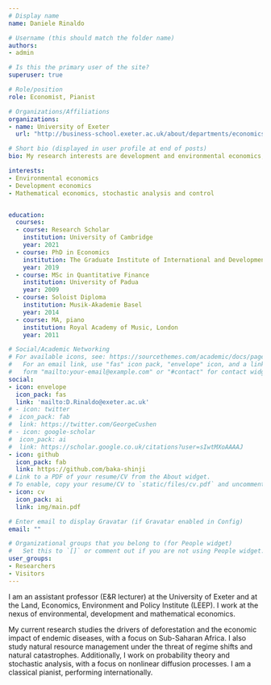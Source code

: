 ```yaml
---
# Display name
name: Daniele Rinaldo

# Username (this should match the folder name)
authors:
- admin

# Is this the primary user of the site?
superuser: true

# Role/position
role: Economist, Pianist

# Organizations/Affiliations
organizations:
- name: University of Exeter
  url: "http://business-school.exeter.ac.uk/about/departments/economics/"

# Short bio (displayed in user profile at end of posts)
bio: My research interests are development and environmental economics, currently focusing on the economic impact of endemic diseases in sub-Saharan Africa and natural resource management under regime shifts. Additionally, I work on stochastic processes and probability theory. Also a concert pianist.

interests:
- Environmental economics
- Development economics
- Mathematical economics, stochastic analysis and control


education:
  courses:
  - course: Research Scholar
    institution: University of Cambridge
    year: 2021
  - course: PhD in Economics
    institution: The Graduate Institute of International and Development Studies, Geneva
    year: 2019
  - course: MSc in Quantitative Finance
    institution: University of Padua
    year: 2009
  - course: Soloist Diploma
    institution: Musik-Akademie Basel
    year: 2014
  - course: MA, piano
    institution: Royal Academy of Music, London
    year: 2011

# Social/Academic Networking
# For available icons, see: https://sourcethemes.com/academic/docs/page-builder/#icons
#   For an email link, use "fas" icon pack, "envelope" icon, and a link in the
#   form "mailto:your-email@example.com" or "#contact" for contact widget.
social:
- icon: envelope
  icon_pack: fas
  link: 'mailto:D.Rinaldo@exeter.ac.uk'
# - icon: twitter
#  icon_pack: fab
#  link: https://twitter.com/GeorgeCushen
# - icon: google-scholar
#  icon_pack: ai
#  link: https://scholar.google.co.uk/citations?user=sIwtMXoAAAAJ
- icon: github
  icon_pack: fab
  link: https://github.com/baka-shinji
# Link to a PDF of your resume/CV from the About widget.
# To enable, copy your resume/CV to `static/files/cv.pdf` and uncomment the lines below.
- icon: cv
  icon_pack: ai
  link: img/main.pdf

# Enter email to display Gravatar (if Gravatar enabled in Config)
email: ""

# Organizational groups that you belong to (for People widget)
#   Set this to `[]` or comment out if you are not using People widget.
user_groups:
- Researchers
- Visitors
---
```


I am an assistant professor (E&R lecturer) at the University of Exeter and at the Land, Economics, Environment and Policy Institute (LEEP). I work at the nexus of environmental, development and mathematical economics. 

My current research studies the drivers of deforestation and the economic impact of endemic diseases, with a focus on Sub-Saharan Africa. I also study natural resource management under the threat of regime shifts and natural catastrophes. Additionally, I work on probability theory and stochastic analysis, with a focus on nonlinear diffusion processes. I am a classical pianist, performing internationally.
